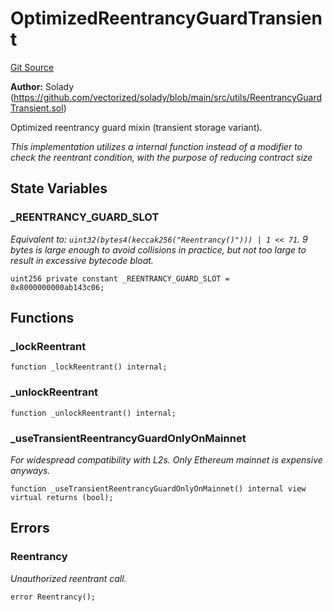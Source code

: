 # OptimizedReentrancyGuardTransient
[Git Source](https://github.com/VerisLabs/KAM/blob/670f05acf8766190fcaa1d272341611f065917de/src/abstracts/OptimizedReentrancyGuardTransient.sol)

**Author:**
Solady (https://github.com/vectorized/solady/blob/main/src/utils/ReentrancyGuardTransient.sol)

Optimized reentrancy guard mixin (transient storage variant).

*This implementation utilizes a internal function instead of a modifier
to check the reentrant condition, with the purpose of reducing contract size*


## State Variables
### _REENTRANCY_GUARD_SLOT
*Equivalent to: `uint32(bytes4(keccak256("Reentrancy()"))) | 1 << 71`.
9 bytes is large enough to avoid collisions in practice,
but not too large to result in excessive bytecode bloat.*


```solidity
uint256 private constant _REENTRANCY_GUARD_SLOT = 0x8000000000ab143c06;
```


## Functions
### _lockReentrant


```solidity
function _lockReentrant() internal;
```

### _unlockReentrant


```solidity
function _unlockReentrant() internal;
```

### _useTransientReentrancyGuardOnlyOnMainnet

*For widespread compatibility with L2s.
Only Ethereum mainnet is expensive anyways.*


```solidity
function _useTransientReentrancyGuardOnlyOnMainnet() internal view virtual returns (bool);
```

## Errors
### Reentrancy
*Unauthorized reentrant call.*


```solidity
error Reentrancy();
```

